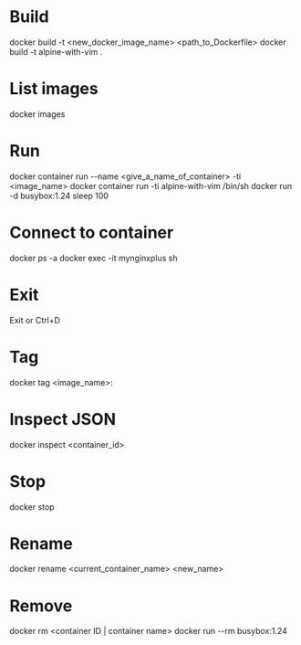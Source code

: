 # Build
docker build -t <new_docker_image_name> <path_to_Dockerfile>
docker build -t alpine-with-vim .

# List images
docker images

# Run
docker container run --name <give_a_name_of_container> -ti <image_name>
docker container run -ti alpine-with-vim /bin/sh
docker run -d busybox:1.24 sleep 100

# Connect to container
docker ps -a
<guid>
docker exec -it mynginxplus sh

# Exit
Exit or Ctrl+D

# Tag
docker tag <guid> <image_name>:<version-branch>

# Inspect JSON
docker inspect <container_id>

# Stop
docker stop <container>

# Rename
docker rename <current_container_name> <new_name>

# Remove
docker rm <container ID | container name>
docker run --rm busybox:1.24